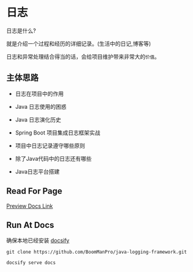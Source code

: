 # 日志

日志是什么? 

就是介绍一个过程和经历的详细记录。(生活中的日记,博客等)

日志和异常处理结合得当的话，会给项目维护带来非常大的`价值`。


## 主体思路

- 日志在项目中的作用

- Java 日志使用的困惑

- Java 日志演化历史

- Spring Boot 项目集成日志框架实战

- 项目中日志记录遵守哪些原则

- 除了Java代码中的日志还有哪些

- Java日志平台搭建


## Read For Page

[Preview Docs Link](https://boommanpro.github.io/java-logging-framework/#/)

## Run At Docs

确保本地已经安装 [docsify](https://docsify.js.org/#/)

```
git clone https://github.com/BoomManPro/java-logging-framework.git

docsify serve docs

```